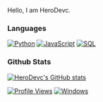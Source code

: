 Hello, I am HeroDevc.


### Languages
[![Python](https://img.shields.io/badge/python-black?style=for-the-badge&logo=python)](https://github.com/HeroDevc)
[![JavaScript](https://img.shields.io/badge/javascript-black?style=for-the-badge&logo=javascript)](https://github.com/HeroDevc)
[![SQL](https://img.shields.io/badge/sql-black?style=for-the-badge&logo=mysql)](https://github.com/HeroDevc)


### Github Stats

[![HeroDevc's GitHub stats](https://github-readme-stats.vercel.app/api?username=HeroDevc&show_icons=true&theme=light)](https://github.com/HeroDevc)


[![Profile Views](https://komarev.com/ghpvc/?username=HeroDevc&style=for-the-badge)](https://github.com/HeroDevc)
[![Windows](https://img.shields.io/badge/Windows-black?style=for-the-badge&logo=Windows)](https://github.com/HeroDevc)

